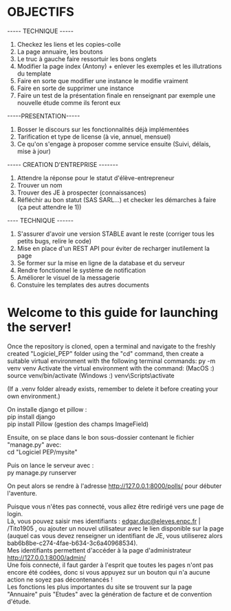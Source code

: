 # OBJECTIFS

----- TECHNIQUE -----
1) Checkez les liens et les copies-colle
2) La page annuaire, les boutons
3) Le truc à gauche faire ressortuir les bons onglets
4) Modifier la page index (Antony) + enlever les exemples et les illutrations du template
5) Faire en sorte que modifier une instance le modifie vraiment
6) Faire en sorte de supprimer une instance
7) Faire un test de la présentation finale en renseignant par exemple une nouvelle étude comme ils feront eux


-----PRESENTATION-----
1) Bosser le discours sur les fonctionnalités déjà implémentées
2) Tarification et type de license (à vie, annuel, mensuel)
3) Ce qu'on s'engage à proposer comme service ensuite (Suivi, délais, mise à jour)



----- CREATION D'ENTREPRISE -------
1) Attendre la réponse pour le statut d'élève-entrepreneur
2) Trouver un nom
3) Trouver des JE à prospecter (connaissances)
4) Réfléchir au bon statut (SAS SARL...) et checker les démarches à faire (ça peut attendre le 1))



---- TECHNIQUE ------
1) S'assurer d'avoir une version STABLE avant le reste (corriger tous les petits bugs, relire le code)
2) Mise en place d'un REST API pour éviter de recharger inutilement la page
3) Se former sur la mise en ligne de la database et du serveur
4) Rendre fonctionnel le système de notification
5) Améliorer le visuel de la messagerie
6) Constuire les templates des autres documents















# Welcome to this guide for launching the server!

Once the repository is cloned, open a terminal and navigate to the freshly created "Logiciel_PEP" folder using the "cd" command, then create a suitable virtual environment with the following terminal commands:
py -m venv venv
Activate the virtual environment with the command:
(MacOS :) source venv/bin/activate
(Windows :) venv\Scripts\activate

(If a .venv folder already exists, remember to delete it before creating your own environment.)

On installe django et pillow :  
pip install django  
pip install Pillow (gestion des champs ImageField)  
  
Ensuite, on se place dans le bon sous-dossier contenant le fichier "manage.py" avec:  
cd "Logiciel PEP/mysite"  
  
Puis on lance le serveur avec :  
py manage.py runserver  
  
On peut alors se rendre à l'adresse http://127.0.0.1:8000/polls/ pour débuter l'aventure.  
  
Puisque vous n'êtes pas connecté, vous allez être redirigé vers une page de login.  
Là, vous pouvez saisir mes identifiants : edgar.duc@eleves.enpc.fr  |  /Tito1905  , ou ajouter un nouvel utilisateur avec le lien disponible sur la page (auquel cas vous devez renseigner un identifiant de JE, vous utiliserez alors bab6b8be-c274-4fae-b634-3c6a40968534).  
Mes identifiants permettent d'accéder à la page d'administrateur http://127.0.0.1:8000/admin/  
Une fois connecté, il faut garder à l'esprit que toutes les pages n'ont pas encore été codées, donc si vous appuyez sur un bouton qui n'a aucune action ne soyez pas décontenancés !  
Les fonctions les plus importantes du site se trouvent sur la page "Annuaire" puis "Etudes" avec la génération de facture et de convention d'étude.  
